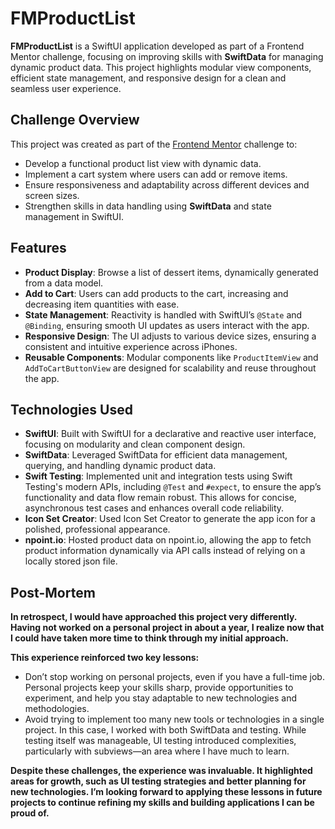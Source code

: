 # FMProductList

**FMProductList** is a SwiftUI application developed as part of a Frontend Mentor challenge, focusing on improving skills with **SwiftData** for managing dynamic product data. This project highlights modular view components, efficient state management, and responsive design for a clean and seamless user experience.

## Challenge Overview

This project was created as part of the [Frontend Mentor](https://www.frontendmentor.io) challenge to:
- Develop a functional product list view with dynamic data.
- Implement a cart system where users can add or remove items.
- Ensure responsiveness and adaptability across different devices and screen sizes.
- Strengthen skills in data handling using **SwiftData** and state management in SwiftUI.

## Features

- **Product Display**: Browse a list of dessert items, dynamically generated from a data model.
- **Add to Cart**: Users can add products to the cart, increasing and decreasing item quantities with ease.
- **State Management**: Reactivity is handled with SwiftUI’s `@State` and `@Binding`, ensuring smooth UI updates as users interact with the app.
- **Responsive Design**: The UI adjusts to various device sizes, ensuring a consistent and intuitive experience across iPhones.
- **Reusable Components**: Modular components like `ProductItemView` and `AddToCartButtonView` are designed for scalability and reuse throughout the app.

## Technologies Used

- **SwiftUI**: Built with SwiftUI for a declarative and reactive user interface, focusing on modularity and clean component design.
- **SwiftData**: Leveraged SwiftData for efficient data management, querying, and handling dynamic product data.
- **Swift Testing**: Implemented unit and integration tests using Swift Testing's modern APIs, including `@Test` and `#expect`, to ensure the app’s functionality and data flow remain robust. This   allows for concise, asynchronous test cases and enhances overall code reliability.
- **Icon Set Creator**: Used Icon Set Creator to generate the app icon for a polished, professional appearance.
- **npoint.io**: Hosted product data on npoint.io, allowing the app to fetch product information dynamically via API calls instead of relying on a locally stored json file.

## Post-Mortem 
 **In retrospect, I would have approached this project very differently. Having not worked on a personal project in about a year,       I realize now that I could have taken more time to think through my initial approach.**
 
**This experience reinforced two key lessons:**

* Don’t stop working on personal projects, even if you have a full-time job.
Personal projects keep your skills sharp, provide opportunities to experiment, and help you stay adaptable to new technologies and methodologies.
* Avoid trying to implement too many new tools or technologies in a single project.
In this case, I worked with both SwiftData and testing. While testing itself was manageable, UI testing introduced complexities, particularly with subviews—an area where I have much to learn.


**Despite these challenges, the experience was invaluable. It highlighted areas for growth, such as UI testing strategies and          better planning for new technologies. I’m looking forward to applying these lessons in future projects to continue refining my      skills and building applications I can be proud of.**
